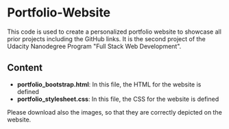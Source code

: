 # Portfolio-Website
This code is used to create a personalized portfolio website to showcase all prior projects including the GitHub links. It is the second project of the Udacity Nanodegree Program "Full Stack Web Development".

## Content
* **portfolio_bootstrap.html**: In this file, the HTML for the website is defined
* **portfolio_stylesheet.css**: In this file, the CSS for the website is defined

Please download also the images, so that they are correctly depicted on the website.

